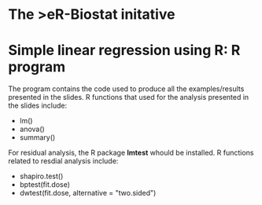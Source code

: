 # The >eR-Biostat initative
# Simple linear regression using R: R program
The program  contains the code used to produce all the examples/results presented in the slides. 
R functions that used for the analysis presented in the slides include:

* lm()
* anova()
* summary()

For residual analysis, the R package **lmtest** whould be installed. R functions related to resdial analysis include:

* shapiro.test()
* bptest(fit.dose)
* dwtest(fit.dose, alternative = "two.sided")
